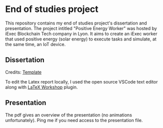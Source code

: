 # End of studies project

This repository contains my end of studies project's dissertation and presentation. The project intitled "Positive Energy Worker" was hosted
by iExec Blockchain Tech company in Lyon. It aims to create an iExec worker that used positive energy (solar energy) to execute tasks and simulate,
at the same time, an IoT device.


## Dissertation
Credits: [Template](https://www.overleaf.com/latex/templates/phd-thesis-template-for-cambridge-university-engineering-department-cued-latex-xelatex-and-lualatex-support-v2-dot-1/kgfqybfnqkdf#.W3vQSNj7RTY)

To edit the Latex report locally, I used the open source VSCode text editor along with [LaTeX Workshop](https://marketplace.visualstudio.com/items?itemName=James-Yu.latex-workshop) plugin.


## Presentation
The pdf gives an overview of the presentation (no animations unfortunately). Ping me if you need access to the presentation file.
